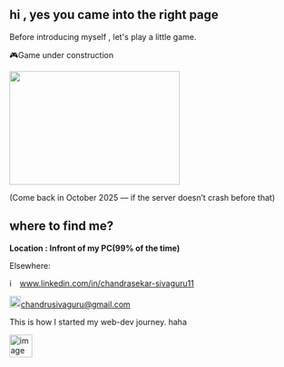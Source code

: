 ## hi , yes you came into the right page
Before introducing myself , let's play a little game.

🎮Game under construction

<img src="https://github.com/user-attachments/assets/cb998395-0afd-4669-9773-b443c03c904f" width="300" height="200">

(Come back in October 2025 — if the server doesn’t crash before that)

## where to find me?
<b>Location : Infront of my PC(99% of the time)</b>

Elsewhere:

<img width="14" height="14" alt="image" src="https://github.com/user-attachments/assets/ca3b0d61-971a-400b-bcbb-a644eb5017e8" /> www.linkedin.com/in/chandrasekar-sivaguru11

<img width="20" height="20" alt="image" src="https://github.com/user-attachments/assets/3c471576-af35-45c8-88f2-d811edc823dd" />chandrusivaguru@gmail.com



This is how I started my web-dev journey. haha

<img width="40" height="40" alt="image" src="https://github.com/user-attachments/assets/ae9c29f7-992a-44e3-a74b-db5a92a5a351" /> 

<!--
**ChandrasekarS22008273/ChandrasekarS22008273** is a ✨ _special_ ✨ repository because its `README.md` (this file) appears on your GitHub profile.

Here are some ideas to get you started:

- 🔭 I’m currently working on ...
- 🌱 I’m currently learning ...
- 👯 I’m looking to collaborate on ...
- 🤔 I’m looking for help with ...
- 💬 Ask me about ...
- 📫 How to reach me: ...
- 😄 Pronouns: ...
- ⚡ Fun fact: ...
-->

